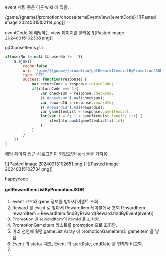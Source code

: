 event 세팅 등은 다른 wiki 에 있음.


/game/{gname}/promotion/chooseItemsEventView/{eventCode}
![[Pasted image 20240315102114.png]]

eventCode 에 해당하는 view 페이지를 불러옴
![[Pasted image 20240315102338.png]]


gjChooseItems.jsp
```javascript
if(userNo != null && userNo != ''){
	$.ajax({
	    cache:false,
	    url: '/game/${gname}/promotion/getRewardItemListByPromotionJSON/${eventCode}',
	    type:'GET',
	    success: function(response) {
	        var returnCode = response.returnCode;
	        if(returnCode === 1){
	            var checksum = response.checksum;
	            $('#checksum').val(checksum);
	            var rewardId = response.rewardId;
	            $('#rewardId').val(rewardId);
	            var gameItemList = response.gameItemList;
	            for(var i = 0; i < gameItemList.length; i++) {
	                itemInfo.push(gameItemList[i].id);
	            }
	        }
	    }
	})
}
```
해당 페이지 접근 시 로그인이 되있으면 Item 들을 가져옴.


![[Pasted image 20240315102651.png]]
![[Pasted image 20240315102734.png]]

happycode

#### getRewardItemListByPromotionJSON

1. event 코드와 game 정보를 받아서 이벤트 조회
2. Reward 를 event 로 찾아서 RewardItem 테이블에서 조회
	RewardItem rewardItem = RewardItem.findByReward(Reward.findByEvent(event))
3. Promotion 을 rewardItem의 itemId 로 조회함.
4. PromotionGameItem 리스트를 promotion 으로 조회함.
5. 미리 선언해 뒀던 gameList Array 에 promotionGameItem의 gameItem 을 넣음.
6. Event 의 status  체크, Event 의 startDate, endDate 를 현재와 비교함.
7. 

